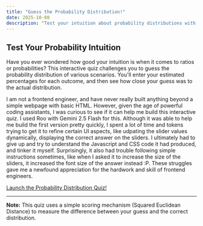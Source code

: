 ```yaml
---
title: "Guess the Probability Distribution!"
date: 2025-10-08
description: "Test your intuition about probability distributions with this interactive quiz."
---
```


## Test Your Probability Intuition

Have you ever wondered how good your intuition is when it comes to ratios or probabilities? This interactive quiz challenges you to guess the probability distribution of various scenarios. You'll enter your estimated percentages for each outcome, and then see how close your guess was to the actual distribution.

I am not a frontend engineer, and have never really built anything beyond a simple webpage with basic HTML. However, given the age of powerful coding assistants, I was curious to see if it can help me build this interactive quiz. I used Roo with Gemini 2.5 Flash for this. Although it was able to help me build the first version pretty quickly, I spent a lot of time and tokens trying to get it to refine certain UI aspects, like udpating the slider values dynamically, displaying the correct answer on the sliders. I ultimately had to give up and try to understand the Javascript and CSS code it had produced, and tinker it myself. Surprisingly, it also had trouble following simple instructions sometimes, like when I asked it to increase the size of the sliders, it increased the font size of the answer instead :P. 
These struggles gave me a newfound appreciation for the hardwork and skill of frontend engineers. 

[Launch the Probability Distribution Quiz!](interactive_quizzes/probability_quiz.html)

---

**Note:** This quiz uses a simple scoring mechanism (Squared Euclidean Distance) to measure the difference between your guess and the correct distribution.